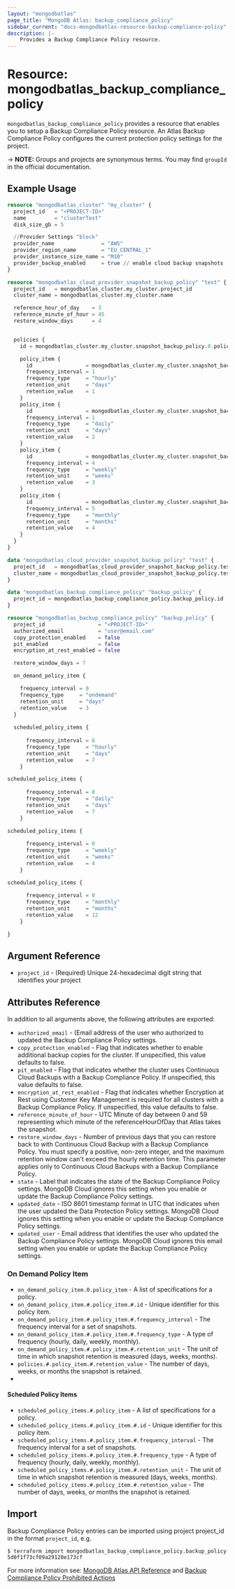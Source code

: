 ```yaml
---
layout: "mongodbatlas"
page_title: "MongoDB Atlas: backup_compliance_policy"
sidebar_current: "docs-mongodbatlas-resource-backup-compliance-policy"
description: |-
    Provides a Backup Compliance Policy resource.
---
```

# Resource: mongodbatlas_backup_compliance_policy

`mongodbatlas_backup_compliance_policy` provides a resource that enables you to setup a Backup Compliance Policy resource. An Atlas Backup Compliance Policy configures the current protection policy settings for the project.

-> **NOTE:** Groups and projects are synonymous terms. You may find `groupId` in the official documentation.

## Example Usage

```terraform
resource "mongodbatlas_cluster" "my_cluster" {
  project_id   = "<PROJECT-ID>"
  name         = "clusterTest"
  disk_size_gb = 5

  //Provider Settings "block"
  provider_name               = "AWS"
  provider_region_name        = "EU_CENTRAL_1"
  provider_instance_size_name = "M10"
  provider_backup_enabled     = true // enable cloud backup snapshots
}

resource "mongodbatlas_cloud_provider_snapshot_backup_policy" "test" {
  project_id   = mongodbatlas_cluster.my_cluster.project_id
  cluster_name = mongodbatlas_cluster.my_cluster.name

  reference_hour_of_day    = 3
  reference_minute_of_hour = 45
  restore_window_days      = 4


  policies {
    id = mongodbatlas_cluster.my_cluster.snapshot_backup_policy.0.policies.0.id

    policy_item {
      id                 = mongodbatlas_cluster.my_cluster.snapshot_backup_policy.0.policies.0.policy_item.0.id
      frequency_interval = 1
      frequency_type     = "hourly"
      retention_unit     = "days"
      retention_value    = 1
    }
    policy_item {
      id                 = mongodbatlas_cluster.my_cluster.snapshot_backup_policy.0.policies.0.policy_item.1.id
      frequency_interval = 1
      frequency_type     = "daily"
      retention_unit     = "days"
      retention_value    = 2
    }
    policy_item {
      id                 = mongodbatlas_cluster.my_cluster.snapshot_backup_policy.0.policies.0.policy_item.2.id
      frequency_interval = 4
      frequency_type     = "weekly"
      retention_unit     = "weeks"
      retention_value    = 3
    }
    policy_item {
      id                 = mongodbatlas_cluster.my_cluster.snapshot_backup_policy.0.policies.0.policy_item.3.id
      frequency_interval = 5
      frequency_type     = "monthly"
      retention_unit     = "months"
      retention_value    = 4
    }
  }
}

data "mongodbatlas_cloud_provider_snapshot_backup_policy" "test" {
  project_id   = mongodbatlas_cloud_provider_snapshot_backup_policy.test.project_id
  cluster_name = mongodbatlas_cloud_provider_snapshot_backup_policy.test.cluster_name
}

data "mongodbatlas_backup_compliance_policy" "backup_policy" {
  project_id = mongodbatlas_backup_compliance_policy.backup_policy.id
}

resource "mongodbatlas_backup_compliance_policy" "backup_policy" {
  project_id                 = "<PROJECT-ID>"
  authorized_email           = "user@email.com"
  copy_protection_enabled    = false
  pit_enabled                = false
  encryption_at_rest_enabled = false

  restore_window_days = 7

  on_demand_policy_item {

    frequency_interval = 0
    frequency_type     = "ondemand"
    retention_unit     = "days"
    retention_value    = 3
  }
  
  scheduled_policy_items {
    
      frequency_interval = 6
      frequency_type     = "hourly"
      retention_unit     = "days"
      retention_value    = 7
    }

scheduled_policy_items {
    
      frequency_interval = 0
      frequency_type     = "daily"
      retention_unit     = "days"
      retention_value    = 7
    }

scheduled_policy_items {
    
      frequency_interval = 0
      frequency_type     = "weekly"
      retention_unit     = "weeks"
      retention_value    = 4
    }

scheduled_policy_items {
    
      frequency_interval = 0
      frequency_type     = "monthly"
      retention_unit     = "months"
      retention_value    = 12
    }

}
```

## Argument Reference

* `project_id` - (Required) Unique 24-hexadecimal digit string that identifies your project

## Attributes Reference

In addition to all arguments above, the following attributes are exported:

* `authorized_email` - (Email address of the user who authorized to updated the Backup Compliance Policy settings.
* `copy_protection_enabled` - Flag that indicates whether to enable additional backup copies for the cluster. If unspecified, this value defaults to false.
* `pit_enabled` - Flag that indicates whether the cluster uses Continuous Cloud Backups with a Backup Compliance Policy. If unspecified, this value defaults to false.
* `encryption_at_rest_enabled` - Flag that indicates whether Encryption at Rest using Customer Key Management is required for all clusters with a Backup Compliance Policy. If unspecified, this value defaults to false.
* `reference_minute_of_hour` - UTC Minute of day between 0 and 59 representing which minute of the referenceHourOfDay that Atlas takes the snapshot.
* `restore_window_days` - Number of previous days that you can restore back to with Continuous Cloud Backup with a Backup Compliance Policy. You must specify a positive, non-zero integer, and the maximum retention window can't exceed the hourly retention time. This parameter applies only to Continuous Cloud Backups with a Backup Compliance Policy.
*  `state` - Label that indicates the state of the Backup Compliance Policy settings. MongoDB Cloud ignores this setting when you enable or update the Backup Compliance Policy settings.
* `updated_date` - ISO 8601 timestamp format in UTC that indicates when the user updated the Data Protection Policy settings. MongoDB Cloud ignores this setting when you enable or update the Backup Compliance Policy settings.
* `updated_user` - Email address that identifies the user who updated the Backup Compliance Policy settings. MongoDB Cloud ignores this email setting when you enable or update the Backup Compliance Policy settings.

### On Demand Policy Item
* `on_demand_policy_item.0.policy_item` - A list of specifications for a policy.
* `on_demand_policy_item.#.policy_item.#.id` - Unique identifier for this policy item.
* `on_demand_policy_item.#.policy_item.#.frequency_interval` - The frequency interval for a set of snapshots.
* `on_demand_policy_item.#.policy_item.#.frequency_type` - A type of frequency (hourly, daily, weekly, monthly).
* `on_demand_policy_item.#.policy_item.#.retention_unit` - The unit of time in which snapshot retention is measured (days, weeks, months).
* `policies.#.policy_item.#.retention_value` - The number of days, weeks, or months the snapshot is retained.
* 
#### Scheduled Policy Items
* `scheduled_policy_items.#.policy_item` - A list of specifications for a policy.
* `scheduled_policy_items.#.policy_item.#.id` - Unique identifier for this policy item.
* `scheduled_policy_items.#.policy_item.#.frequency_interval` - The frequency interval for a set of snapshots.
* `scheduled_policy_items.#.policy_item.#.frequency_type` - A type of frequency (hourly, daily, weekly, monthly).
* `scheduled_policy_items.#.policy_item.#.retention_unit` - The unit of time in which snapshot retention is measured (days, weeks, months).
* `scheduled_policy_items.#.policy_item.#.retention_value` - The number of days, weeks, or months the snapshot is retained.

## Import

Backup Compliance Policy entries can be imported using project project_id  in the format `project_id`, e.g.

```
$ terraform import mongodbatlas_backup_compliance_policy.backup_policy 5d0f1f73cf09a29120e173cf
```

For more information see: [MongoDB Atlas API Reference](https://www.mongodb.com/docs/atlas/reference/api-resources-spec/#tag/Cloud-Backups/operation/updateDataProtectionSettings) and [Backup Compliance Policy Prohibited Actions](https://www.mongodb.com/docs/atlas/backup/cloud-backup/backup-compliance-policy/#prohibited-actions)



